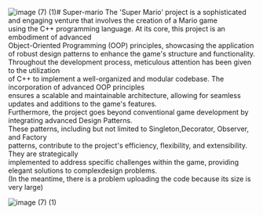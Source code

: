 ![image (7) (1)](https://github.com/mortamsut/Super-mario/assets/112867575/10e66258-7c58-4070-ba0d-6685db4121d4)# Super-mario
The 'Super Mario' project is a sophisticated and engaging venture that involves the creation of a Mario game</br> 
using the C++ programming language. At its core, this project is an embodiment of advanced</br> 
Object-Oriented Programming (OOP) principles, showcasing the application of robust design patterns to enhance the game's structure and functionality.</br> 
Throughout the development process, meticulous attention has been given to the utilization </br> 
of C++ to implement a well-organized and modular codebase. The incorporation of advanced OOP principles </br> 
ensures a scalable and maintainable architecture, allowing for seamless updates and additions to the game's features.</br> 
Furthermore, the project goes beyond conventional game development by integrating advanced Design Patterns.</br> 
These patterns, including but not limited to Singleton,Decorator, Observer, and Factory</br> 
patterns, contribute to the project's efficiency, flexibility, and extensibility. They are strategically</br> 
implemented to address specific challenges within the game, providing elegant solutions to complexdesign problems.</br> 
(In the meantime, there is a problem uploading the code because its size is very large)</br> 

![image (7) (1)](https://github.com/mortamsut/Super-mario/assets/112867575/84d3875c-7266-4187-81e1-177ff5091570)
